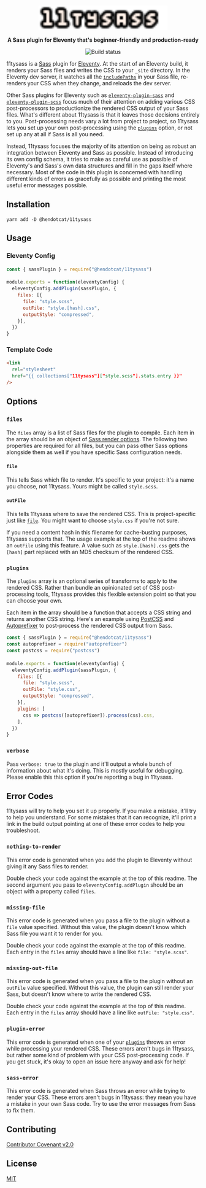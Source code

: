 <p align="center">
  <img
    alt="11tysass"
    src="https://github.com/hendotcat/11tysass/raw/trunk/11tysass.svg"
    height="64"
  />
</p>

<p align="center">
  <strong>
    A Sass plugin for Eleventy that's beginner-friendly and production-ready
  </strong>
</p>

<p align="center">
  <img
    src="https://github.com/hendotcat/11tysass/actions/workflows/publish.yml/badge.svg"
    alt="Build status"
  />
</p>

11tysass is a [Sass] plugin for [Eleventy]. At the start of an Eleventy build,
it renders your Sass files and writes the CSS to your `_site` directory. In the
Eleventy dev server, it watches all the [`includePaths`][includePaths] in your
Sass file, re-renders your CSS when they change, and reloads the dev server.

Other Sass plugins for Eleventy such as
[`eleventy-plugin-sass`][eleventy-plugin-sass] and
[`eleventy-plugin-scss`][eleventy-plugin-scss] focus much of their attention on
adding various CSS post-processors to productionize the rendered CSS output of
your Sass files. What's different about 11tysass is that it leaves those
decisions entirely to you. Post-processing needs vary a lot from project to
project, so 11tysass lets you set up your own post-processing using the
[`plugins`](#plugins) option, or not set up any at all if Sass is all you need.

Instead, 11tysass focuses the majority of its attention on being as robust an
integration between Eleventy and Sass as possible. Instead of introducing its
own config schema, it tries to make as careful use as possible of Eleventy's
and Sass's own data structures and fill in the gaps itself where necessary.
Most of the code in this plugin is concerned with handling different kinds of
errors as gracefully as possible and printing the most useful error messages
possible.

## Installation

```
yarn add -D @hendotcat/11tysass
```

## Usage

### Eleventy Config

```javascript
const { sassPlugin } = require("@hendotcat/11tysass")

module.exports = function(eleventyConfig) {
  eleventyConfig.addPlugin(sassPlugin, {
    files: [{
      file: "style.scss",
      outFile: "style.[hash].css",
      outputStyle: "compressed",
    }],
  })
}
```

### Template Code

```html
<link
  rel="stylesheet"
  href="{{ collections["11tysass"]["style.scss"].stats.entry }}"
/>
```

## Options

### `files`

The `files` array is a list of Sass files for the plugin to compile. Each item
in the array should be an object of [Sass render options][sass.Options]. The
following two properties are required for all files, but you can pass other
Sass options alongside them as well if you have specific Sass configuration
needs. 

#### `file`

This tells Sass which file to render. It's specific to your project: it's a name you choose, not 11tysass. Yours might be called `style.scss`.

#### `outFile`

This tells 11tysass where to save the rendered CSS.
This is project-specific just like [`file`](#file).
You might want to choose `style.css` if you're not sure.

If you need a content hash in this filename for cache-busting purposes,
11tysass supports that. The usage example at the top of the readme shows an
`outFile` using this feature. A value such as `style.[hash].css` gets the
`[hash]` part replaced with an MD5 checksum of the rendered CSS.

### `plugins`

The `plugins` array is an optional series of transforms to apply to the
rendered CSS. Rather than bundle an opinionated set of CSS post-processing
tools, 11tysass provides this flexible extension point so that you can choose
your own.

Each item in the array should be a function that accepts a CSS string and
returns another CSS string. Here's an example using [PostCSS] and
[Autoprefixer] to post-process the rendered CSS output from Sass.

```javascript
const { sassPlugin } = require("@hendotcat/11tysass")
const autoprefixer = require("autoprefixer")
const postcss = require("postcss")

module.exports = function(eleventyConfig) {
  eleventyConfig.addPlugin(sassPlugin, {
    files: [{
      file: "style.scss",
      outFile: "style.css",
      outputStyle: "compressed",
    }],
    plugins: [
      css => postcss([autoprefixer]).process(css).css,
    ],
  })
}
```

### `verbose`

Pass `verbose: true` to the plugin and it'll output a whole bunch of
information about what it's doing. This is mostly useful for debugging. Please
enable this this option if you're reporting a bug in 11tysass.

## Error Codes

11tysass will try to help you set it up properly. If you make a mistake,
it'll try to help you understand. For some mistakes that it can recognize,
it'll print a link in the build output pointing at one of these error codes to
help you troubleshoot.

### `nothing-to-render`

This error code is generated when you add the plugin to Eleventy without giving
it any Sass files to render.

Double check your code against the example at the top of this readme. The
second argument you pass to `eleventyConfig.addPlugin` should be an object with
a property called `files`.

### `missing-file`

This error code is generated when you pass a file to the plugin without a
`file` value specified. Without this value, the plugin doesn't know which Sass
file you want it to render for you.

Double check your code against the example at the top of this readme. Each
entry in the `files` array should have a line like `file: "style.scss"`.

### `missing-out-file`

This error code is generated when you pass a file to the plugin without an
`outFile` value specified. Without this value, the plugin can still render
your Sass, but doesn't know where to write the rendered CSS.

Double check your code against the example at the top of this readme. Each
entry in the `files` array should have a line like `outFile: "style.css"`.

### `plugin-error`

This error code is generated when one of your [`plugins`](#plugins) throws an
error while processing your rendered CSS. These errors aren't bugs in 11tysass,
but rather some kind of problem with your CSS post-processing code. If you get
stuck, it's okay to open an issue here anyway and ask for help!

### `sass-error`

This error code is generated when Sass throws an error while trying to render
your CSS. These errors aren't bugs in 11tysass: they mean you have a mistake in
your own Sass code. Try to use the error messages from Sass to fix them.

## Contributing

[Contributor Covenant v2.0]

## License

[MIT]

[eleventy-plugin-sass]: https://github.com/Sonaryr/eleventy-plugin-sass
[eleventy-plugin-scss]: https://github.com/jamshop/eleventy-plugin-scss
[sass.Options]: https://sass-lang.com/documentation/js-api#options
[sass.Result]: https://sass-lang.com/documentation/js-api#result-object
[includePaths]: https://sass-lang.com/documentation/js-api#includepaths
[Sass]: https://sass-lang.com/
[Eleventy]: https://www.11ty.dev/
[PostCSS]: https://postcss.org
[Autoprefixer]: https://autoprefixer.github.io
[Contributor Covenant v2.0]: https://www.contributor-covenant.org/version/2/0/code_of_conduct/
[MIT]: https://opensource.org/licenses/MIT
